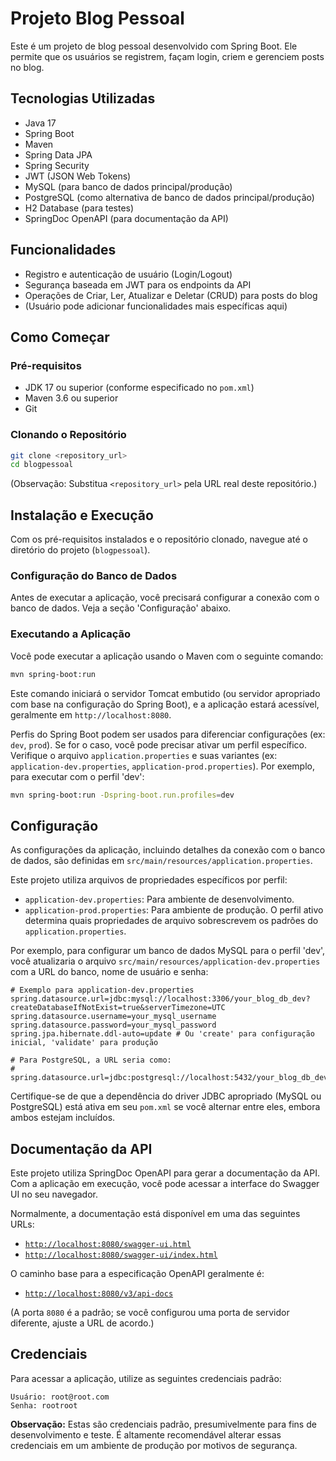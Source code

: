 # Projeto Blog Pessoal
Este é um projeto de blog pessoal desenvolvido com Spring Boot. Ele permite que os usuários se registrem, façam login, criem e gerenciem posts no blog.

## Tecnologias Utilizadas
- Java 17
- Spring Boot
- Maven
- Spring Data JPA
- Spring Security
- JWT (JSON Web Tokens)
- MySQL (para banco de dados principal/produção)
- PostgreSQL (como alternativa de banco de dados principal/produção)
- H2 Database (para testes)
- SpringDoc OpenAPI (para documentação da API)

## Funcionalidades
- Registro e autenticação de usuário (Login/Logout)
- Segurança baseada em JWT para os endpoints da API
- Operações de Criar, Ler, Atualizar e Deletar (CRUD) para posts do blog
- (Usuário pode adicionar funcionalidades mais específicas aqui)

## Como Começar

### Pré-requisitos
- JDK 17 ou superior (conforme especificado no `pom.xml`)
- Maven 3.6 ou superior
- Git

### Clonando o Repositório

```bash
git clone <repository_url>
cd blogpessoal
```

(Observação: Substitua `<repository_url>` pela URL real deste repositório.)

## Instalação e Execução
Com os pré-requisitos instalados e o repositório clonado, navegue até o diretório do projeto (`blogpessoal`).

### Configuração do Banco de Dados
Antes de executar a aplicação, você precisará configurar a conexão com o banco de dados. Veja a seção 'Configuração' abaixo.

### Executando a Aplicação
Você pode executar a aplicação usando o Maven com o seguinte comando:
```bash
mvn spring-boot:run
```
Este comando iniciará o servidor Tomcat embutido (ou servidor apropriado com base na configuração do Spring Boot), e a aplicação estará acessível, geralmente em `http://localhost:8080`.

Perfis do Spring Boot podem ser usados para diferenciar configurações (ex: `dev`, `prod`). Se for o caso, você pode precisar ativar um perfil específico. Verifique o arquivo `application.properties` e suas variantes (ex: `application-dev.properties`, `application-prod.properties`). Por exemplo, para executar com o perfil 'dev':

```bash
mvn spring-boot:run -Dspring-boot.run.profiles=dev
```

## Configuração
As configurações da aplicação, incluindo detalhes da conexão com o banco de dados, são definidas em `src/main/resources/application.properties`.

Este projeto utiliza arquivos de propriedades específicos por perfil:
- `application-dev.properties`: Para ambiente de desenvolvimento.
- `application-prod.properties`: Para ambiente de produção.
O perfil ativo determina quais propriedades de arquivo sobrescrevem os padrões do `application.properties`.

Por exemplo, para configurar um banco de dados MySQL para o perfil 'dev', você atualizaria o arquivo `src/main/resources/application-dev.properties` com a URL do banco, nome de usuário e senha:
```properties
# Exemplo para application-dev.properties
spring.datasource.url=jdbc:mysql://localhost:3306/your_blog_db_dev?createDatabaseIfNotExist=true&serverTimezone=UTC
spring.datasource.username=your_mysql_username
spring.datasource.password=your_mysql_password
spring.jpa.hibernate.ddl-auto=update # Ou 'create' para configuração inicial, 'validate' para produção

# Para PostgreSQL, a URL seria como:
# spring.datasource.url=jdbc:postgresql://localhost:5432/your_blog_db_dev
```
Certifique-se de que a dependência do driver JDBC apropriado (MySQL ou PostgreSQL) está ativa em seu `pom.xml` se você alternar entre eles, embora ambos estejam incluídos.

## Documentação da API
Este projeto utiliza SpringDoc OpenAPI para gerar a documentação da API. Com a aplicação em execução, você pode acessar a interface do Swagger UI no seu navegador.

Normalmente, a documentação está disponível em uma das seguintes URLs:
 - [`http://localhost:8080/swagger-ui.html`](http://localhost:8080/swagger-ui.html)
 - [`http://localhost:8080/swagger-ui/index.html`](http://localhost:8080/swagger-ui/index.html)

O caminho base para a especificação OpenAPI geralmente é:
 - [`http://localhost:8080/v3/api-docs`](http://localhost:8080/v3/api-docs)

(A porta `8080` é a padrão; se você configurou uma porta de servidor diferente, ajuste a URL de acordo.)

## Credenciais
Para acessar a aplicação, utilize as seguintes credenciais padrão:
```
Usuário: root@root.com
Senha: rootroot
```
**Observação:** Estas são credenciais padrão, presumivelmente para fins de desenvolvimento e teste. É altamente recomendável alterar essas credenciais em um ambiente de produção por motivos de segurança.
